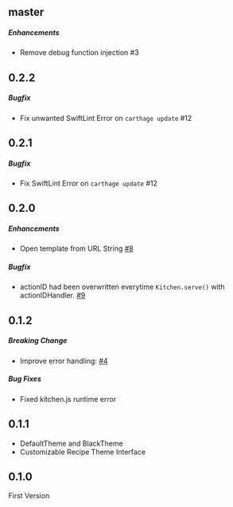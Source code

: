 ## master
##### Enhancements
* Remove debug function injection #3

## 0.2.2
##### Bugfix
* Fix unwanted SwiftLint Error on `carthage update` #12

## 0.2.1
##### Bugfix
* Fix SwiftLint Error on `carthage update` #12

## 0.2.0
##### Enhancements
* Open template from URL String [#8](https://github.com/toshi0383/TVMLKitchen/pull/8)

##### Bugfix
* actionID had been overwritten everytime `Kitchen.serve()` with actionIDHandler. [#9](https://github.com/toshi0383/TVMLKitchen/issues/9)

## 0.1.2
##### Breaking Change
* Improve error handling: [#4](https://github.com/toshi0383/TVMLKitchen/issues/4)

##### Bug Fixes
* Fixed kitchen.js runtime error

## 0.1.1
* DefaultTheme and BlackTheme
* Customizable Recipe Theme Interface

## 0.1.0
First Version
